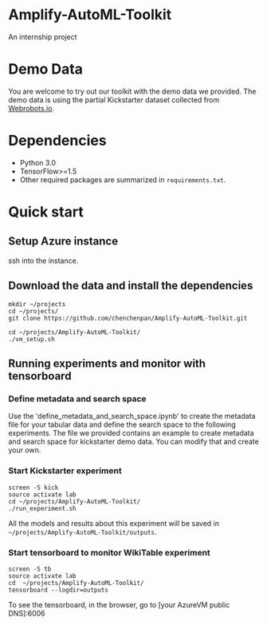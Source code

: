 # Amplify-AutoML-Toolkit
An internship project

# Demo Data

You are welcome to try out our toolkit with the demo data we provided. The demo data is using the partial Kickstarter dataset collected from [Webrobots.io](https://webrobots.io/projects/).

# Dependencies

- Python 3.0
- TensorFlow>=1.5
- Other required packages are summarized in `requirements.txt`.

# Quick start

## Setup Azure instance

ssh into the instance.

## Download the data and install the dependencies 
```
mkdir ~/projects
cd ~/projects/
git clone https://github.com/chenchenpan/Amplify-AutoML-Toolkit.git

cd ~/projects/Amplify-AutoML-Toolkit/
./vm_setup.sh
```
## Running experiments and monitor with tensorboard

### Define metadata and search space
Use the 'define_metadata_and_search_space.ipynb' to create the metadata file for your tabular data and define the search space to the following experiments. The file we provided contains an example to create metadata and search space for kickstarter demo data. You can modify that and create your own.

### Start Kickstarter experiment
```
screen -S kick
source activate lab
cd ~/projects/Amplify-AutoML-Toolkit/
./run_experiment.sh

```

All the models and results about this experiment will be saved in `~/projects/Amplify-AutoML-Toolkit/outputs`.


### Start tensorboard to monitor WikiTable experiment
```
screen -S tb
source activate lab
cd  ~/projects/Amplify-AutoML-Toolkit/
tensorboard --logdir=outputs
```
To see the tensorboard, in the browser, go to 
[your AzureVM public DNS]:6006

